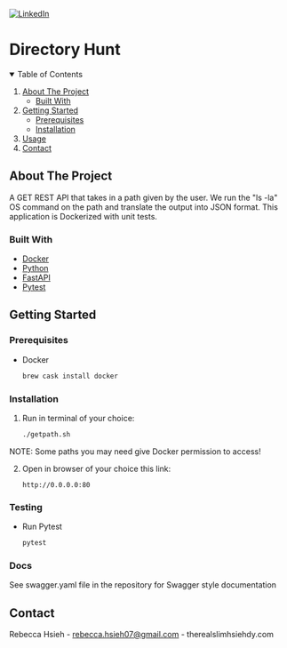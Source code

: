 [![LinkedIn][linkedin-shield]][linkedin-url]
</br>

# Directory Hunt

<!-- TABLE OF CONTENTS -->
<details open="open">
  <summary>Table of Contents</summary>
  <ol>
    <li>
      <a href="#about-the-project">About The Project</a>
      <ul>
        <li><a href="#built-with">Built With</a></li>
      </ul>
    </li>
    <li>
      <a href="#getting-started">Getting Started</a>
      <ul>
        <li><a href="#prerequisites">Prerequisites</a></li>
        <li><a href="#installation">Installation</a></li>
      </ul>
    </li>
    <li><a href="#usage">Usage</a></li>
    <li><a href="#contact">Contact</a></li>
  </ol>
</details>



<!-- ABOUT THE PROJECT -->
## About The Project

A GET REST API that takes in a path given by the user. We run the "ls -la" 
OS command on the path and translate the output into JSON format. This
application is Dockerized with unit tests.

### Built With

* [Docker](https://www.docker.com/)
* [Python](https://www.python.org/downloads/)
* [FastAPI](https://fastapi.tiangolo.com/)
* [Pytest](https://docs.pytest.org/en/stable/)

<!-- GETTING STARTED -->
## Getting Started

### Prerequisites

* Docker
  ```sh
  brew cask install docker
  ```

### Installation

1. Run in terminal of your choice:
   ```sh
   ./getpath.sh
   ```
NOTE: Some paths you may need give Docker permission to access!

2. Open in browser of your choice this link:
   ```
   http://0.0.0.0:80
   ```

### Testing
* Run Pytest
   ```sh
   pytest
   ```

### Docs

See swagger.yaml file in the repository for Swagger style documentation

<!-- CONTACT -->
## Contact

Rebecca Hsieh - rebecca.hsieh07@gmail.com - therealslimhsiehdy.com


<!-- MARKDOWN LINKS & IMAGES -->
<!-- https://www.markdownguide.org/basic-syntax/#reference-style-links -->
[linkedin-shield]: https://img.shields.io/badge/-LinkedIn-black.svg?style=for-the-badge&logo=linkedin&colorB=555
[linkedin-url]: https://linkedin.com/in/therealslimhsiehdy